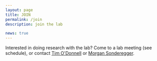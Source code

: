 ```yaml
---
layout: page
title: JOIN
permalink: /join
description: join the lab

news: true
---
```


Interested in doing research with the lab? Come to a lab meeting (see schedule), or contact [Tim O'Donnell](_people/1-odonnell.timothy.md) or [Morgan Sonderegger](_people/1-sonderegger.morgan.md).
